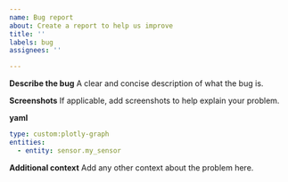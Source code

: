 ```yaml
---
name: Bug report
about: Create a report to help us improve
title: ''
labels: bug
assignees: ''

---
```


**Describe the bug**
A clear and concise description of what the bug is.

**Screenshots**
If applicable, add screenshots to help explain your problem.

**yaml**
```yaml
type: custom:plotly-graph
entities:
  - entity: sensor.my_sensor
```

**Additional context**
Add any other context about the problem here.
